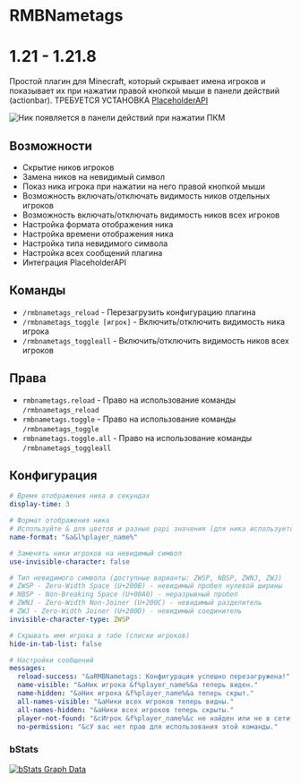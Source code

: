 # RMBNametags
# 1.21 - 1.21.8





Простой плагин для Minecraft, который скрывает имена игроков и показывает их при нажатии правой кнопкой мыши в панели действий (actionbar).
ТРЕБУЕТСЯ УСТАНОВКА [PlaceholderAPI](https://www.spigotmc.org/resources/placeholderapi.6245/)

![Ник появляется в панели действий при нажатии ПКМ](https://cdn.modrinth.com/data/cached_images/3232f03c8108ea611b1bdf8b42e6ce3320641d7c.png)

## Возможности

- Скрытие ников игроков
- Замена ников на невидимый символ
- Показ ника игрока при нажатии на него правой кнопкой мыши
- Возможность включать/отключать видимость ников отдельных игроков
- Возможность включать/отключать видимость ников всех игроков
- Настройка формата отображения ника
- Настройка времени отображения ника
- Настройка типа невидимого символа
- Настройка всех сообщений плагина
- Интеграция PlaceholderAPI

## Команды

- `/rmbnametags_reload` - Перезагрузить конфигурацию плагина
- `/rmbnametags_toggle [игрок]` - Включить/отключить видимость ника игрока
- `/rmbnametags_toggleall` - Включить/отключить видимость ников всех игроков

## Права

- `rmbnametags.reload` - Право на использование команды `/rmbnametags_reload`
- `rmbnametags.toggle` - Право на использование команды `/rmbnametags_toggle`
- `rmbnametags.toggle.all` - Право на использование команды `/rmbnametags_toggleall`

## Конфигурация

```yml
# Время отображения ника в секундах
display-time: 3

# Формат отображения ника
# Используйте & для цветов и разные papi значения (для ника используется %player_name%)
name-format: "&a&l%player_name%"

# Заменять ники игроков на невидимый символ
use-invisible-character: false

# Тип невидимого символа (доступные варианты: ZWSP, NBSP, ZWNJ, ZWJ)
# ZWSP - Zero-Width Space (U+200B) - невидимый пробел нулевой ширины
# NBSP - Non-Breaking Space (U+00A0) - неразрывный пробел
# ZWNJ - Zero-Width Non-Joiner (U+200C) - невидимый разделитель
# ZWJ - Zero-Width Joiner (U+200D) - невидимый соединитель
invisible-character-type: ZWSP

# Скрывать имя игрока в табе (списке игроков)
hide-in-tab-list: false

# Настройки сообщений
messages:
  reload-success: "&aRMBNametags: Конфигурация успешно перезагружена!"
  name-visible: "&aНик игрока &f%player_name%&a теперь виден."
  name-hidden: "&aНик игрока &f%player_name%&a теперь скрыт."
  all-names-visible: "&aНики всех игроков теперь видны."
  all-names-hidden: "&aНики всех игроков теперь скрыты."
  player-not-found: "&cИгрок &f%player_name%&c не найден или не в сети."
  no-permission: "&cУ вас нет прав для использования этой команды."
```

### bStats
[![bStats Graph Data](https://bstats.org/signatures/bukkit/RMBNametags.svg)](https://bstats.org/plugin/bukkit/RMBNametags)

